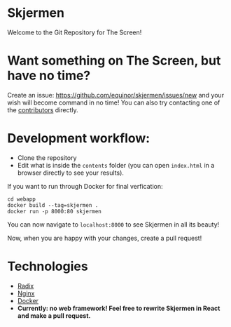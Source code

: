 # Skjermen
Welcome to the Git Repository for The Screen!

# Want something on The Screen, but have no time?
Create an issue: https://github.com/equinor/skjermen/issues/new and your wish will become command in no time! You can also try contacting one of the [contributors](https://github.com/equinor/skjermen/graphs/contributors) directly.

# Development workflow:
* Clone the repository
* Edit what is inside the `contents` folder (you can open `index.html` in a browser directly to see your results).

If you want to run through Docker for final verfication:
```
cd webapp
docker build --tag=skjermen .
docker run -p 8000:80 skjermen
```

You can now navigate to `localhost:8000` to see Skjermen in all its beauty!

Now, when you are happy with your changes, create a pull request!

# Technologies
* [Radix](https://console.radix.equinor.com/)
* [Nginx](https://www.nginx.com/)
* [Docker](https://www.docker.com/)
* <b>Currently: no web framework! Feel free to rewrite Skjermen in React and make a pull request.</b>